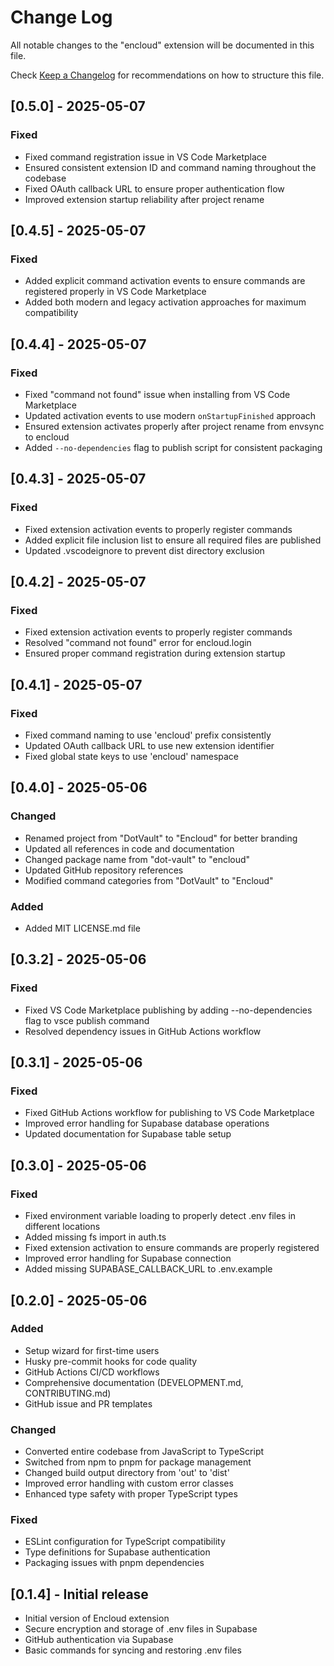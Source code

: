 # Change Log

All notable changes to the "encloud" extension will be documented in this file.

Check [Keep a Changelog](http://keepachangelog.com/) for recommendations on how to structure this file.

## [0.5.0] - 2025-05-07

### Fixed

- Fixed command registration issue in VS Code Marketplace
- Ensured consistent extension ID and command naming throughout the codebase
- Fixed OAuth callback URL to ensure proper authentication flow
- Improved extension startup reliability after project rename

## [0.4.5] - 2025-05-07

### Fixed

- Added explicit command activation events to ensure commands are registered properly in VS Code Marketplace
- Added both modern and legacy activation approaches for maximum compatibility

## [0.4.4] - 2025-05-07

### Fixed

- Fixed "command not found" issue when installing from VS Code Marketplace
- Updated activation events to use modern `onStartupFinished` approach
- Ensured extension activates properly after project rename from envsync to encloud
- Added `--no-dependencies` flag to publish script for consistent packaging

## [0.4.3] - 2025-05-07

### Fixed

- Fixed extension activation events to properly register commands
- Added explicit file inclusion list to ensure all required files are published
- Updated .vscodeignore to prevent dist directory exclusion

## [0.4.2] - 2025-05-07

### Fixed

- Fixed extension activation events to properly register commands
- Resolved "command not found" error for encloud.login
- Ensured proper command registration during extension startup

## [0.4.1] - 2025-05-07

### Fixed

- Fixed command naming to use 'encloud' prefix consistently
- Updated OAuth callback URL to use new extension identifier
- Fixed global state keys to use 'encloud' namespace

## [0.4.0] - 2025-05-06

### Changed

- Renamed project from "DotVault" to "Encloud" for better branding
- Updated all references in code and documentation
- Changed package name from "dot-vault" to "encloud"
- Updated GitHub repository references
- Modified command categories from "DotVault" to "Encloud"

### Added

- Added MIT LICENSE.md file

## [0.3.2] - 2025-05-06

### Fixed

- Fixed VS Code Marketplace publishing by adding --no-dependencies flag to vsce publish command
- Resolved dependency issues in GitHub Actions workflow

## [0.3.1] - 2025-05-06

### Fixed

- Fixed GitHub Actions workflow for publishing to VS Code Marketplace
- Improved error handling for Supabase database operations
- Updated documentation for Supabase table setup

## [0.3.0] - 2025-05-06

### Fixed

- Fixed environment variable loading to properly detect .env files in different locations
- Added missing fs import in auth.ts
- Fixed extension activation to ensure commands are properly registered
- Improved error handling for Supabase connection
- Added missing SUPABASE_CALLBACK_URL to .env.example

## [0.2.0] - 2025-05-06

### Added

- Setup wizard for first-time users
- Husky pre-commit hooks for code quality
- GitHub Actions CI/CD workflows
- Comprehensive documentation (DEVELOPMENT.md, CONTRIBUTING.md)
- GitHub issue and PR templates

### Changed

- Converted entire codebase from JavaScript to TypeScript
- Switched from npm to pnpm for package management
- Changed build output directory from 'out' to 'dist'
- Improved error handling with custom error classes
- Enhanced type safety with proper TypeScript types

### Fixed

- ESLint configuration for TypeScript compatibility
- Type definitions for Supabase authentication
- Packaging issues with pnpm dependencies

## [0.1.4] - Initial release

- Initial version of Encloud extension
- Secure encryption and storage of .env files in Supabase
- GitHub authentication via Supabase
- Basic commands for syncing and restoring .env files
